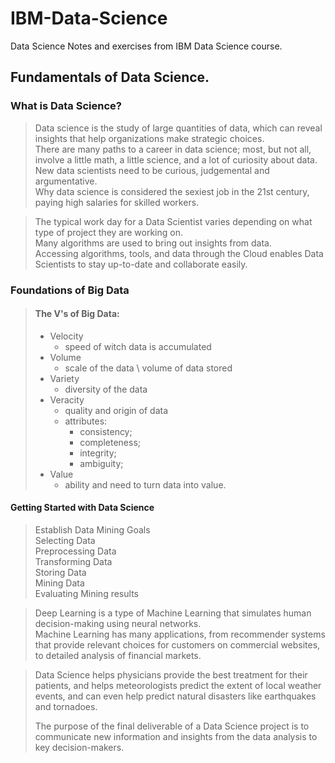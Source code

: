 # IBM-Data-Science
Data Science Notes and exercises from IBM Data Science course.

## Fundamentals of Data Science.

### What is Data Science?

> Data science is the study of large quantities of data, which can reveal insights that help organizations make 
> strategic choices. \
> There are  many paths to a career in data science; most, but not all, involve a little math, a little science, 
> and a lot of curiosity about data. \
> New data scientists need to be curious, judgemental and argumentative. \
> Why data science is considered the sexiest job in the 21st century, paying high salaries for skilled workers.


> The typical work day for a Data Scientist varies depending on what type of project they are working on. \
> Many algorithms are used to bring out insights from data. \
> Accessing algorithms, tools, and data through the Cloud enables Data Scientists to stay up-to-date and collaborate 
> easily.

### Foundations of Big Data

> #### The V's of Big Data:
> - Velocity 
>   - speed of witch data is accumulated
> - Volume 
>   - scale of the data \ volume of data stored
> - Variety 
>   - diversity of the data
> - Veracity 
>   - quality and origin of data
>   - attributes:
>       - consistency;
>       - completeness;
>       - integrity;
>       - ambiguity;
> - Value 
>   - ability and need to turn data into value.


#### Getting Started with Data Science

> Establish Data Mining Goals   
> Selecting Data    
> Preprocessing Data     
> Transforming Data     
> Storing Data      
> Mining Data       
> Evaluating Mining results

> Deep Learning is a type of Machine Learning that simulates human decision-making using neural networks.    
> Machine Learning has many applications, from recommender systems that provide relevant choices for customers on 
> commercial websites, to detailed analysis of financial markets.

> Data Science helps physicians provide the best treatment for their patients, and helps meteorologists predict the 
> extent of local weather events, and can even help predict natural disasters like earthquakes and tornadoes.
>
> The purpose of the final deliverable of a Data Science project is to communicate new information and insights from 
> the data analysis to key decision-makers.

